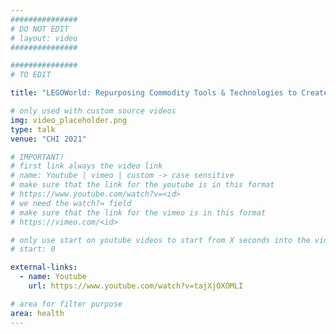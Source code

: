 ```yaml
---
###############
# DO NOT EDIT
# layout: video
###############

###############
# TO EDIT

title: "LEGOWorld: Repurposing Commodity Tools & Technologies to Create an Accessible and Customizable Programming Environment"

# only used with custom source videos
img: video_placeholder.png
type: talk
venue: "CHI 2021"

# IMPORTANT!
# first link always the video link
# name: Youtube | vimeo | custom -> case sensitive
# make sure that the link for the youtube is in this format
# https://www.youtube.com/watch?v=<id>
# we need the watch?= field
# make sure that the link for the vimeo is in this format
# https://vimeo.com/<id>

# only use start on youtube videos to start from X seconds into the video
# start: 0

external-links:
  - name: Youtube
    url: https://www.youtube.com/watch?v=tajXjOXOMLI

# area for filter purpose
area: health
---
```


